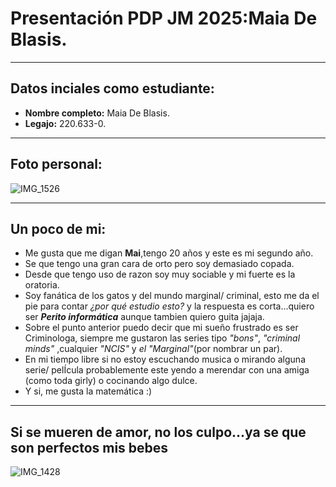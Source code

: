 # **Presentación PDP JM 2025:Maia De Blasis.**
___ 
## Datos inciales como estudiante:
* **Nombre completo:** Maia De Blasis.
* **Legajo:** 220.633-0.
___ 
## Foto personal:
![IMG_1526](https://github.com/user-attachments/assets/4bcd349c-4771-402f-9e89-c627ee807680)

___ 
## Un poco de mi: 
* Me gusta que me digan **Mai**,tengo 20 años y este es mi segundo año.
* Se que tengo una gran cara de orto pero soy demasiado copada. 
* Desde que tengo uso de razon soy muy sociable y mi fuerte es la oratoria. 
* Soy fanática de los gatos y del mundo marginal/ criminal, esto me da el pie para contar *¿por qué estudio esto?*
y la respuesta es corta...quiero ser ***Perito informática*** aunque tambien quiero guita jajaja.
* Sobre el punto anterior puedo decir que mi sueño frustrado es ser Criminologa, siempre me gustaron las series tipo *"bons"*, *"criminal minds"* ,cualquier *"NCIS"* y *el "Marginal"*(por nombrar un par).
*  En mi tiempo libre si no estoy escuchando musica o mirando alguna serie/ pelÍcula probablemente este yendo a merendar con una amiga (como toda girly) o cocinando algo dulce.
*  Y si, me gusta la matemática :)
  ___ 
  ## Si se mueren de amor, no los culpo...ya se que son perfectos mis bebes
![IMG_1428](https://github.com/user-attachments/assets/22df8375-9619-4311-8a12-7e32b4e32143) 
  

